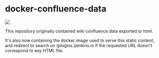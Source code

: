 # docker-confluence-data

[![](https://img.shields.io/docker/pulls/jenkinsciinfra/wiki?label=jenkinsciinfra%2Fwiki&logo=docker&logoColor=white)](https://hub.docker.com/r/jenkinsciinfra/wiki/tags)

This repository originally contained wiki confluence data exported to html.

It's also now containing the docker image used to serve this static content, and redirect to search on (plugins.)jenkins.io if the requested URL doesn't correspond to any HTML file.

